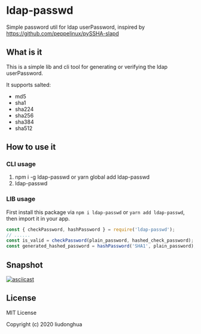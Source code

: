 # ldap-passwd

Simple password util for ldap userPassword, inspired by https://github.com/peppelinux/pySSHA-slapd

## What is it

This is a simple lib and cli tool for generating or verifying the ldap userPassword.

It supports salted:

- md5
- sha1
- sha224
- sha256
- sha384
- sha512

## How to use it

### CLI usage

1. npm i -g ldap-passwd or yarn global add ldap-passwd
2. ldap-passwd

### LIB usage

First install this package via `npm i ldap-passwd` or `yarn add ldap-passwd`, then import it in your app.

```js
const { checkPassword, hashPassword } = require('ldap-passwd');
// ......
const is_valid = checkPassword(plain_password, hashed_check_password);
const generated_hashed_password = hashPassword('SHA1', plain_password);
```

## Snapshot

[![asciicast](https://asciinema.org/a/RfuVkjN8UFgd64MrP5DDetv9M.svg)](https://asciinema.org/a/RfuVkjN8UFgd64MrP5DDetv9M)

## License

MIT License

Copyright (c) 2020 liudonghua
